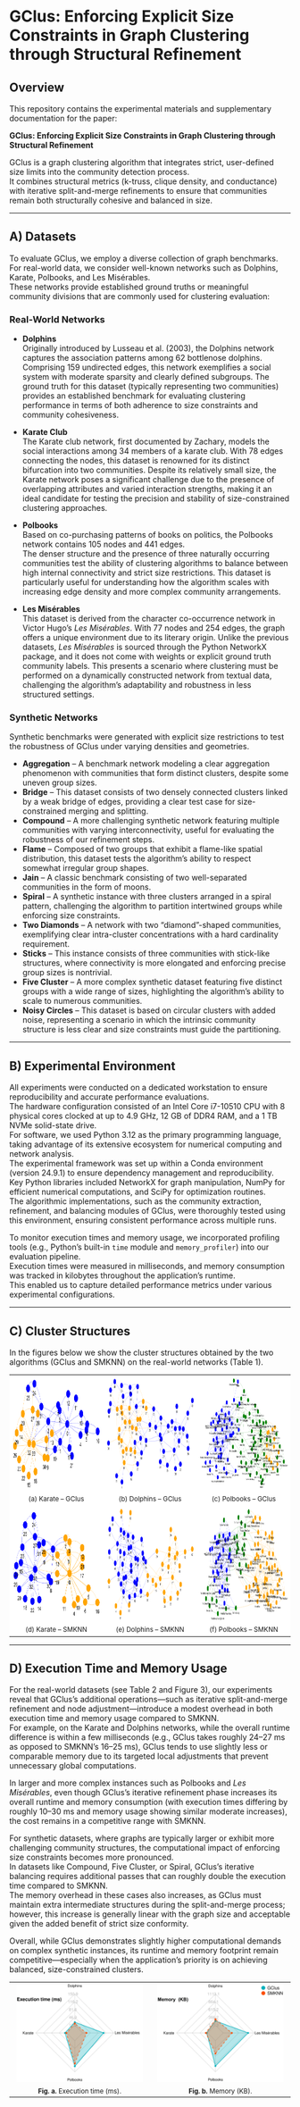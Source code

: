 # GClus: Enforcing Explicit Size Constraints in Graph Clustering through Structural Refinement

## Overview

This repository contains the experimental materials and supplementary documentation for the paper:

**GClus: Enforcing Explicit Size Constraints in Graph Clustering through Structural Refinement**

GClus is a graph clustering algorithm that integrates strict, user-defined size limits into the community detection process.  
It combines structural metrics (k-truss, clique density, and conductance) with iterative split-and-merge refinements to ensure that communities remain both structurally cohesive and balanced in size.

---

## A) Datasets

To evaluate GClus, we employ a diverse collection of graph benchmarks. For real-world data, we consider well-known networks such as Dolphins, Karate, Polbooks, and Les Misérables.  
These networks provide established ground truths or meaningful community divisions that are commonly used for clustering evaluation:

### Real-World Networks

- **Dolphins**  
  Originally introduced by Lusseau et al. (2003), the Dolphins network captures the association patterns among 62 bottlenose dolphins.  
  Comprising 159 undirected edges, this network exemplifies a social system with moderate sparsity and clearly defined subgroups. The ground truth for this dataset (typically representing two communities) provides an established benchmark for evaluating clustering performance in terms of both adherence to size constraints and community cohesiveness.

- **Karate Club**  
  The Karate club network, first documented by Zachary, models the social interactions among 34 members of a karate club. With 78 edges connecting the nodes, this dataset is renowned for its distinct bifurcation into two communities. Despite its relatively small size, the Karate network poses a significant challenge due to the presence of overlapping attributes and varied interaction strengths, making it an ideal candidate for testing the precision and stability of size-constrained clustering approaches.

- **Polbooks**  
  Based on co-purchasing patterns of books on politics, the Polbooks network contains 105 nodes and 441 edges.  
  The denser structure and the presence of three naturally occurring communities test the ability of clustering algorithms to balance between high internal connectivity and strict size restrictions. This dataset is particularly useful for understanding how the algorithm scales with increasing edge density and more complex community arrangements.

- **Les Misérables**  
  This dataset is derived from the character co-occurrence network in Victor Hugo’s *Les Misérables*. With 77 nodes and 254 edges, the graph offers a unique environment due to its literary origin. Unlike the previous datasets, *Les Misérables* is sourced through the Python NetworkX package, and it does not come with weights or explicit ground truth community labels. This presents a scenario where clustering must be performed on a dynamically constructed network from textual data, challenging the algorithm’s adaptability and robustness in less structured settings.

### Synthetic Networks

Synthetic benchmarks were generated with explicit size restrictions to test the robustness of GClus under varying densities and geometries.

- **Aggregation** – A benchmark network modeling a clear aggregation phenomenon with communities that form distinct clusters, despite some uneven group sizes.  
- **Bridge** – This dataset consists of two densely connected clusters linked by a weak bridge of edges, providing a clear test case for size-constrained merging and splitting.  
- **Compound** – A more challenging synthetic network featuring multiple communities with varying interconnectivity, useful for evaluating the robustness of our refinement steps.  
- **Flame** – Composed of two groups that exhibit a flame-like spatial distribution, this dataset tests the algorithm’s ability to respect somewhat irregular group shapes.  
- **Jain** – A classic benchmark consisting of two well-separated communities in the form of moons.  
- **Spiral** – A synthetic instance with three clusters arranged in a spiral pattern, challenging the algorithm to partition intertwined groups while enforcing size constraints.  
- **Two Diamonds** – A network with two “diamond”-shaped communities, exemplifying clear intra-cluster concentrations with a hard cardinality requirement.  
- **Sticks** – This instance consists of three communities with stick-like structures, where connectivity is more elongated and enforcing precise group sizes is nontrivial.  
- **Five Cluster** – A more complex synthetic dataset featuring five distinct groups with a wide range of sizes, highlighting the algorithm’s ability to scale to numerous communities.  
- **Noisy Circles** – This dataset is based on circular clusters with added noise, representing a scenario in which the intrinsic community structure is less clear and size constraints must guide the partitioning.

---

## B) Experimental Environment

All experiments were conducted on a dedicated workstation to ensure reproducibility and accurate performance evaluations.  
The hardware configuration consisted of an Intel Core i7-10510 CPU with 8 physical cores clocked at up to 4.9 GHz, 12 GB of DDR4 RAM, and a 1 TB NVMe solid-state drive.  
For software, we used Python 3.12 as the primary programming language, taking advantage of its extensive ecosystem for numerical computing and network analysis.  
The experimental framework was set up within a Conda environment (version 24.9.1) to ensure dependency management and reproducibility.  
Key Python libraries included NetworkX for graph manipulation, NumPy for efficient numerical computations, and SciPy for optimization routines.  
The algorithmic implementations, such as the community extraction, refinement, and balancing modules of GClus, were thoroughly tested using this environment, ensuring consistent performance across multiple runs.

To monitor execution times and memory usage, we incorporated profiling tools (e.g., Python’s built-in `time` module and `memory_profiler`) into our evaluation pipeline.  
Execution times were measured in milliseconds, and memory consumption was tracked in kilobytes throughout the application’s runtime.  
This enabled us to capture detailed performance metrics under various experimental configurations.

---

## C) Cluster Structures

In the figures below we show the cluster structures obtained by the two algorithms (GClus and SMKNN) on the real-world networks (Table 1).

<table bgcolor="#ffffff" style="border-collapse: collapse; width: 100%;">
  <tr>
    <td align="center"  background-color= white width="33%" bgcolor="#ffffff" style="background-color: white; padding: 5px;">
        <img src="images/KarateGCLUS.png" alt="(a) Karate - GClus" width="200" height="200"><br>
        <sub>(a) Karate – GClus</sub>
    </td>
    <td bgcolor="#ffffff"  background-color= white align="center" width="33%" style="background-color: white; padding: 5px;">
        <img src="images/DolphinsGCLUS.png" alt="(b) Dolphins - GClus"width="200" height="200"><br>
        <sub>(b) Dolphins – GClus</sub>
    </td>
    <td bgcolor="#ffffff"  background-color= white align="center" width="33%" style="background-color: white; padding: 5px;">
        <img src="images/PolbooksGCLUS.png" alt="(c) Polbooks - GClus" width="200" height="200"><br>
        <sub>(c) Polbooks – GClus</sub>
    </td>
  </tr>
  <tr>
    <td bgcolor="#ffffff" background-color= white align="center" width="33%" style="background-color: white; padding: 5px;">
        <img src="images/KarateSMKNN.png" alt="(d) Karate - SMKNN" width="200" height="200"><br>
        <sub>(d) Karate – SMKNN</sub>
    </td>
    <td bgcolor="#ffffff"  background-color= white align="center" width="33%" style="background-color: white; padding: 5px;">
        <img src="images/DolphinsSMKNN.png" alt="(e) Dolphins - SMKNN" width="200" height="200"><br>
        <sub>(e) Dolphins – SMKNN</sub>
    </td>
    <td bgcolor="#ffffff"  background-color= white align="center" width="33%" style="background-color: white; padding: 5px;">
        <img src="images/PolbooksSMKNN.png" alt="(f) Polbooks - SMKNN" width="200" height="200"><br>
        <sub>(f) Polbooks – SMKNN</sub>
    </td>
  </tr>
</table>

---

## D) Execution Time and Memory Usage

For the real-world datasets (see Table 2 and Figure 3), our experiments reveal that GClus’s additional operations—such as iterative split-and-merge refinement and node adjustment—introduce a modest overhead in both execution time and memory usage compared to SMKNN.  
For example, on the Karate and Dolphins networks, while the overall runtime difference is within a few milliseconds (e.g., GClus takes roughly 24–27 ms as opposed to SMKNN’s 16–25 ms), GClus tends to use slightly less or comparable memory due to its targeted local adjustments that prevent unnecessary global computations.  

In larger and more complex instances such as Polbooks and *Les Misérables*, even though GClus’s iterative refinement phase increases its overall runtime and memory consumption (with execution times differing by roughly 10–30 ms and memory usage showing similar moderate increases), the cost remains in a competitive range with SMKNN.  

For synthetic datasets, where graphs are typically larger or exhibit more challenging community structures, the computational impact of enforcing size constraints becomes more pronounced.  
In datasets like Compound, Five Cluster, or Spiral, GClus’s iterative balancing requires additional passes that can roughly double the execution time compared to SMKNN.  
The memory overhead in these cases also increases, as GClus must maintain extra intermediate structures during the split-and-merge process; however, this increase is generally linear with the graph size and acceptable given the added benefit of strict size conformity.  

Overall, while GClus demonstrates slightly higher computational demands on complex synthetic instances, its runtime and memory footprint remain competitive—especially when the application’s priority is on achieving balanced, size-constrained clusters.

<table>
  <tr>
    <td align="center" width="50%">
      <img src="images/Time-1.png" alt="Execution time (ms) comparison between GClus and SMKNN" width="95%"><br>
      <sub><b>Fig. a.</b> Execution time (ms).</sub>
    </td>
    <td align="center" width="50%">
      <img src="images/Memory-1.png" alt="Memory (KB) comparison between GClus and SMKNN" width="95%"><br>
      <sub><b>Fig. b.</b> Memory (KB).</sub>
    </td>
  </tr>
</table>






